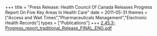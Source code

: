 +++
title = "Press Release: Health Council Of Canada Releases Progress Report On Five Key Areas In Health Care"
date = 2011-05-31
themes = ["Access and Wait Times","Pharmaceuticals Management","Electronic Health Records"]
types = ["Publications"]
+++
[2.45.3-Progress_report_traditional_Release_FINAL_ENG.pdf](/files/2.45.3-Progress_report_traditional_Release_FINAL_ENG.pdf)
